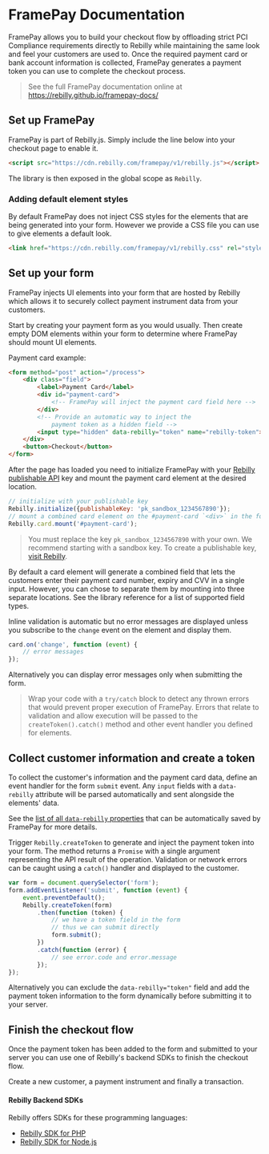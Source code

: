 # FramePay Documentation

FramePay allows you to build your checkout flow by offloading strict PCI Compliance requirements directly to Rebilly while maintaining the same look and feel your customers are used to. Once the required payment card or bank account information is collected, FramePay generates a payment token you can use to complete the checkout process.

> See the full FramePay documentation online at https://rebilly.github.io/framepay-docs/

## Set up FramePay
FramePay is part of Rebilly.js. Simply include the line below into your checkout page to enable it.

```html
<script src="https://cdn.rebilly.com/framepay/v1/rebilly.js"></script>
```

The library is then exposed in the global scope as `Rebilly`.

### Adding default element styles

By default FramePay does not inject CSS styles for the elements that are being generated into your form. However we provide a CSS file you can use to give elements a default look.

```html
<link href="https://cdn.rebilly.com/framepay/v1/rebilly.css" rel="stylesheet">
```

## Set up your form

FramePay injects UI elements into your form that are hosted by Rebilly which allows it to securely collect payment instrument data from your customers.

Start by creating your payment form as you would usually. Then create empty DOM elements within your form to determine where FramePay should mount UI elements.

Payment card example:

```html
<form method="post" action="/process">
    <div class="field">
        <label>Payment Card</label>
        <div id="payment-card">
            <!-- FramePay will inject the payment card field here -->
        </div>
        <!-- Provide an automatic way to inject the
            payment token as a hidden field -->
        <input type="hidden" data-rebilly="token" name="rebilly-token">
    </div>
    <button>Checkout</button>
</form>
```

After the page has loaded you need to initialize FramePay with your [Rebilly publishable API](https://app.rebilly.com/api-keys/add) key and mount the payment card element at the desired location.

```js
// initialize with your publishable key
Rebilly.initialize({publishableKey: 'pk_sandbox_1234567890'});
// mount a combined card element on the #payment-card `<div>` in the form above
Rebilly.card.mount('#payment-card');
```

> You must replace the key `pk_sandbox_1234567890` with your own. We recommend starting with a sandbox key. To create a publishable key, [visit Rebilly](https://app.rebilly.com/api-keys/add).

By default a card element will generate a combined field that lets the customers enter their payment card number, expiry and CVV in a single input. However, you can chose to separate them by mounting into three separate locations. See the library reference for a list of supported field types.

Inline validation is automatic but no error messages are displayed unless you subscribe to the `change` event on the element and display them.

```js
card.on('change', function (event) {
    // error messages
});
```
Alternatively you can display error messages only when submitting the form.


> Wrap your code with a `try/catch` block to detect any thrown errors that would prevent proper execution of FramePay. Errors that relate to validation and allow execution will be passed to the `createToken().catch()` method and other event handler you defined for elements.

## Collect customer information and create a token

To collect the customer's information and the payment card data, define an event handler for the form `submit` event. Any `input` fields with a `data-rebilly` attribute will be parsed automatically and sent alongside the elements' data.

See the [list of all `data-rebilly` properties](#) that can be automatically saved by FramePay for more details.

Trigger `Rebilly.createToken` to generate and inject the payment token into your form. The method returns a `Promise` with a single argument representing the API result of the operation. Validation or network errors can be caught using a `catch()` handler and displayed to the customer.

```js
var form = document.querySelector('form');
form.addEventListener('submit', function (event) {
    event.preventDefault();
    Rebilly.createToken(form)
        .then(function (token) {
            // we have a token field in the form
            // thus we can submit directly
            form.submit();
        })
        .catch(function (error) {
            // see error.code and error.message
        });
});
```

Alternatively you can exclude the `data-rebilly="token"` field and add the payment token information to the form dynamically before submitting it to your server.

## Finish the checkout flow

Once the payment token has been added to the form and submitted to your server you can use one of Rebilly's backend SDKs to finish the checkout flow.

Create a new customer, a payment instrument and finally a transaction.

#### Rebilly Backend SDKs

Rebilly offers SDKs for these programming languages:

- [Rebilly SDK for PHP](https://github.com/Rebilly/rebilly-php)
- [Rebilly SDK for Node.js](https://github.com/Rebilly/rebilly-js-sdk)

